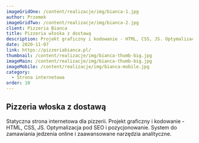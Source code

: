 ```yaml
---
imageGridOne: /content/realizacje/img/bianca-1.jpg
author: Przemek
imageGridTwo: /content/realizacje/img/bianca-2.jpg
client: Pizzeria Bianca
title: Pizzeria włoska z dostawą
description: Projekt graficzny i kodowanie - HTML, CSS, JS. Optymalizacja pod SEO i pozycjonowanie. System zamówień jedzenia online i zaawansowane narzędzia analityczne.
date: 2020-11-07
link: https://pizzeriabianca.pl/
thumbnail: /content/realizacje/img/bianca-thumb-big.jpg
imageMain: /content/realizacje/img/bianca-thumb-big.jpg
imageMobile: /content/realizacje/img/bianca-mobile.jpg
category:
  - Strona internetowa
order: 10
---
```

## Pizzeria włoska z dostawą

Statyczna strona internetowa dla pizzerii. Projekt graficzny i kodowanie - HTML, CSS, JS. Optymalizacja pod SEO i pozycjonowanie. System do zamawiania jedzenia online i zaawansowane narzędzia analityczne.
